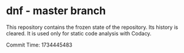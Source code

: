 # dnf - master branch

This repository contains the frozen state of the repository.
Its history is cleared. It is used only for static code
analysis with Codacy.

Commit Time: 1734445483